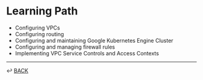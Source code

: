 # Learning Path

* Configuring VPCs
* Configuring routing
* Configuring and maintaining Google Kubernetes Engine Cluster
* Configuring and managing firewall rules
* Implementing VPC Service Controls and Access Contexts

---

↩️ [BACK](../gcp.md)
